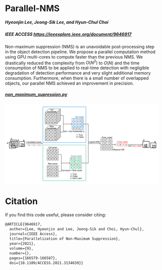# Parallel-NMS
##### Hyeonjin Lee, Jeong-Sik Lee, and Hyun-Chul Choi
##### IEEE ACCESS https://ieeexplore.ieee.org/document/9646917

Non-maximum suppression (NMS) is an unavoidable post-processing step in the object detection pipeline. We propose a parallel computation method using GPU multi-cores to compute faster than the previous NMS. We drastically reduced the complexity from $O(N^2)$ to $O(N)$ and the time consumption of NMS to be applied to real-time detection with negligible degradation of detection performance and very slight additional memory consumption. Furthermore, when there is a small number of overlapped objects, our parallel NMS achieved an improvement in precision.
##### [non_maximum_supression.py](https://github.com/hyeonjinXZ/Parallel-NMS/blob/main/non_maximum_supression.py)

![alt text](https://github.com/hyeonjinXZ/Parallel-NMS/blob/main/parallel_nms.png "Parallel_NMS")

# Citation
If you find this code useful, please consider citing:
```
@ARTICLE{9646917,
  author={Lee, Hyeonjin and Lee, Jeong-Sik and Choi, Hyun-Chul},
  journal={IEEE Access}, 
  title={Parallelization of Non-Maximum Suppression}, 
  year={2021},
  volume={9},
  number={},
  pages={166579-166587},
  doi={10.1109/ACCESS.2021.3134639}}
```
